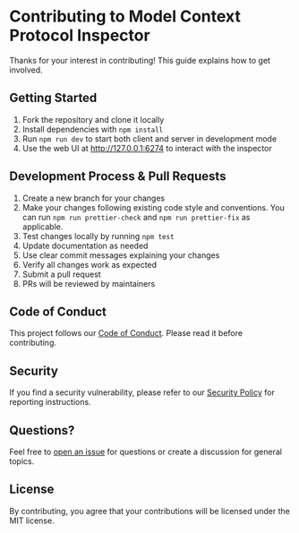 <!-- Constitutional Hash: cdd01ef066bc6cf2 -->

# Contributing to Model Context Protocol Inspector

Thanks for your interest in contributing! This guide explains how to get involved.

## Getting Started

1. Fork the repository and clone it locally
2. Install dependencies with `npm install`
3. Run `npm run dev` to start both client and server in development mode
4. Use the web UI at http://127.0.0.1:6274 to interact with the inspector

## Development Process & Pull Requests

1. Create a new branch for your changes
2. Make your changes following existing code style and conventions. You can run `npm run prettier-check` and `npm run prettier-fix` as applicable.
3. Test changes locally by running `npm test`
4. Update documentation as needed
5. Use clear commit messages explaining your changes
6. Verify all changes work as expected
7. Submit a pull request
8. PRs will be reviewed by maintainers

## Code of Conduct

This project follows our [Code of Conduct](CODE_OF_CONDUCT.md). Please read it before contributing.

## Security

If you find a security vulnerability, please refer to our [Security Policy](SECURITY.md) for reporting instructions.

## Questions?

Feel free to [open an issue](https://github.com/modelcontextprotocol/mcp-inspector/issues) for questions or create a discussion for general topics.

## License

By contributing, you agree that your contributions will be licensed under the MIT license.
